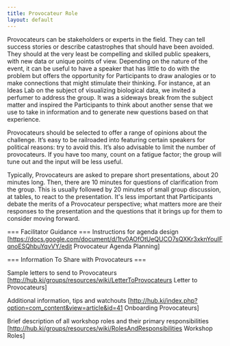 ```yaml
---
title: Provocateur Role
layout: default
---
```

Provocateurs can be stakeholders or experts in the field. They can tell success stories or describe catastrophes that should have been avoided. They should at the very least be compelling and skilled public speakers, with new data or unique points of view. Depending on the nature of the event, it can be useful to have a speaker that has little to do with the problem but offers the opportunity for Participants to draw analogies or to make connections that might stimulate their thinking. For instance, at an Ideas Lab on the subject of visualizing biological data, we invited a perfumer to address the group. It was a sideways break from the subject matter and inspired the Participants to think about another sense that we use to take in information and to generate new questions based on that experience. 

Provocateurs should be selected to offer a range of opinions about the challenge. It’s easy to be railroaded into featuring certain speakers for political reasons: try to avoid this. It’s also advisable to limit the number of provocateurs. If you have too many, count on a fatigue factor; the group will tune out and the input will be less useful.

Typically, Provocateurs are asked to prepare short presentations, about 20 minutes long. Then, there are 10 minutes for questions of clarification from the group. This is usually followed by 20 minutes of small group discussion, at tables, to react to the presentation. It's less important that Participants debate the merits of a Provocateur perspective; what matters more are their responses to the presentation and the questions that it brings up for them to consider moving forward.

=== Facilitator Guidance ===
Instructions for agenda design [https://docs.google.com/document/d/1tv0AOfOtUeQUCO7sQXKr3xknYouIFqnoESQhbuYqvVY/edit Provocateur Agenda Planning]


=== Information To Share with Provocateurs ===

Sample letters to send to Provocateurs [http://hub.ki/groups/resources/wiki/LetterToProvocateurs  Letter to Provocateurs]

Additional information, tips and watchouts [http://hub.ki/index.php?option=com_content&view=article&id=41 Onboarding Provocateurs]

Brief description of all workshop roles and their primary responsibilities [http://hub.ki/groups/resources/wiki/RolesAndResponsibilities Workshop Roles]